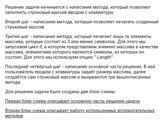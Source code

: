 Решение задачи начинается с написания метода, который позволяет заполнить строковый массив вводом с клавиатуры

Второй шаг - написание метода, который позволяет печатать созданный строковый массив

Третий шаг - написание метода, который печатает лишь те элементы массива, которые состоят из 3 или менее символов. Для этого мы запускаем цикл if, в котором представляем элемент массива в качестве массива, элементами которого являются символы, из которых он состоит. Для этого мы используем опцию ".Length"

Последний четвёртый шаг - написание основной части решения. В ней пользователь вводом с клавиатуры задаёт размер массива, далее создаётся сам строковый массив и вызываются три вышеописанных метода

Для решения задачи были созданы две блок-схемы:

[Первая блок-схема описывает основную часть решения задачи](Main%20block.jpg)

[Вторая блок-схема описывает работу используемых вспомогательных методов](Methods%20block.jpg)